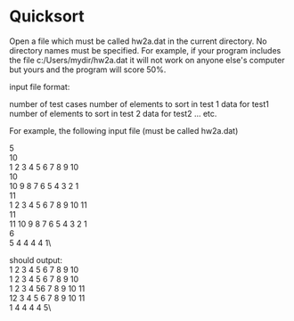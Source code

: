 # Quicksort
Open a file which must be called hw2a.dat in the current directory. No directory names must be specified. For example, if your program includes the file  c:/Users/mydir/hw2a.dat it will not work on anyone else's computer but yours and the program will score 50%.
 
input file format:
 
number of test cases
number of elements to sort in test 1
data for test1
number of elements to sort in test 2
data for test2
...
etc.
 
For example, the following input file (must be called hw2a.dat)

5\
10\
1 2 3 4 5 6 7 8 9 10\
10\
10 9 8 7 6 5 4 3 2 1\
11\
1 2 3 4 5 6 7 8 9 10 11\
11\
11 10 9 8 7 6 5 4 3 2 1\
6\
5 4 4 4 4 1\
 
should output:\
1 2 3 4 5 6 7 8 9 10\
1 2 3 4 5 6 7 8 9 10\
1 2 3 4 56 7 8 9 10 11\
12 3 4 5 6 7 8 9 10 11\
1 4 4 4 4 5\
